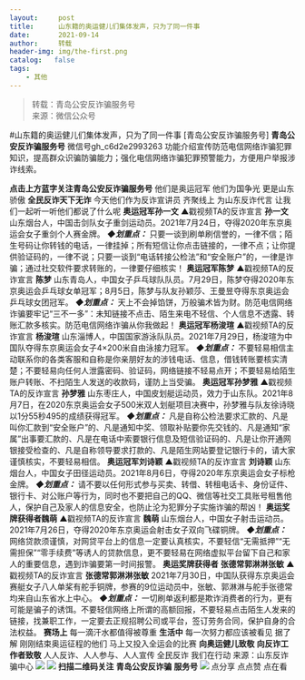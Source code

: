 ```yaml
---
layout:     post
title:      山东籍的奥运健儿们集体发声，只为了同一件事
date:       2021-09-14
author:     转载
header-img: img/the-first.png
catalog:   false
tags:
    - 其他
---
```


<blockquote><p>转载：青岛公安反诈骗服务号<br>
来源：微信公众号</p></blockquote>

#山东籍的奥运健儿们集体发声，只为了同一件事
[青岛公安反诈骗服务号]
**青岛公安反诈骗服务号**
微信号gh_c6d2e2993263
功能介绍宣传防范电信网络诈骗犯罪知识，提高群众识骗防骗能力；强化电信网络诈骗犯罪预警能力，方便用户举报涉诈线索。

**点击上方蓝字关注青岛公安反诈骗服务号**
他们是奥运冠军
他们为国争光
更是山东骄傲
**全民反诈天下无诈**
今天他们作为反诈宣讲员
齐聚线上
为山东反诈代言
让我们一起听一听他们都说了什么呢
**奥运冠军孙一文**
▲戳视频TA的反诈宣言
**孙一文**
山东烟台人，中国击剑队女子重剑运动员。2021年7月24日，夺得2020年东京奥运会女子重剑个人赛金牌。
_**◆划重点：**_
只要一谈到刷单刷信誉的，一律不信；陌生号码让你转钱的电话，一律挂掉；所有短信让你点击链接的，一律不点；让你提供验证码的，一律不说；只要一谈到“电话转接公检法”和“安全账户”的，一律是诈骗；通过社交软件要求转账的，一律要仔细核实！
**奥运冠军陈梦**
▲戳视频TA的反诈宣言
**陈梦**
山东青岛人，中国女子乒乓球队队员。7月29日，陈梦夺得2020年东京奥运会乒乓球女单冠军；8月5日，陈梦与队友孙颖莎、王曼昱夺得东京奥运会乒乓球女团冠军。
_**◆划重点：**_
天上不会掉馅饼，万般骗术皆为财。防范电信网络诈骗要牢记“三不一多”：未知链接不点击、陌生来电不轻信、个人信息不透露、转账汇款多核实。防范电信网络诈骗从你我做起！
**奥运冠军杨浚瑄**
▲戳视频TA的反诈宣言
**杨浚瑄**
山东淄博人，中国国家游泳队队员。2021年7月29日，杨浚瑄为中国队夺得东京奥运会女子4×200米自由泳接力冠军。
_**◆划重点：**_
不要轻易相信主动联系你的各类客服和自称是你亲朋好友的涉钱电话、信息，借钱转账要核实清楚；不要轻易向任何人泄露密码、验证码，网络链接不轻易点开；不要轻易给陌生账户转账、不扫陌生人发送的收款码，谨防上当受骗。
**奥运冠军孙梦雅**
▲戳视频TA的反诈宣言
**孙梦雅**
山东枣庄人，中国皮划艇运动员，效力于山东队。2021年8月7日，在2020东京奥运会女子500米双人划艇项目决赛中，孙梦雅与队友徐诗晓以1分55秒495的成绩获得冠军。
_**◆划重点：**_
凡是自称公检法要求汇款的、凡是叫你汇款到“安全账户”的、凡是通知中奖、领取补贴要你先交钱的、凡是通知“家属”出事要汇款的、凡是在电话中索要银行信息及短信验证码的、凡是让你开通网银接受检查的、凡是自称领导要求打款的、凡是陌生网站要登记银行卡的，请大家谨慎核实，不要轻易相信。
**奥运冠军刘诗颖**
▲戳视频TA的反诈宣言
**刘诗颖**
山东烟台人，中国女子田径运动员。2021年8月6日，夺得2020年东京奥运会女子标枪金牌。
_**◆划重点：**_
请不要以任何形式参与买卖、转借、转租电话卡、身份证件、银行卡、对公账户等行为，同时也不要把自己的QQ、微信等社交工具账号租售他人，保护自己及家人的信息安全，也防止沦为犯罪分子实施诈骗的帮凶！
**奥运奖牌获得者魏萌**
▲戳视频TA的反诈宣言
**魏萌**
山东烟台人，中国女子射击运动员。2021年7月26日，夺得2020年东京奥运会射击女子双向飞碟铜牌。
_**◆划重点：**_
网络贷款须谨慎，对网贷平台上的信息一定要认真核实，不要轻信“无需抵押”“无需担保”“零手续费”等诱人的贷款信息，更不要轻易在网络虚拟平台留下自己和家人的重要信息，遇到诈骗要第一时间报警。
**奥运奖牌获得者**
**张德常郭淋淋张敏**
▲戳视频TA的反诈宣言
**张德常郭淋淋张敏**
2021年7月30日，中国队获得东京奥运会赛艇女子八人单桨有舵手铜牌，参赛的9位运动员中，张敏、郭淋淋与舵手张德常均来自山东省水上中心。
_**◆划重点：**_
一切刷单返利都是欺诈消费者的行为，更有可能是骗子的诱饵。不要轻信网络上所谓的高额回报，不要轻易点击陌生人发来的链接，找兼职工作，一定要去正规招聘公司或平台，签订劳务合同，保护自身的合法权益。
**赛场上**
每一滴汗水都值得被尊重
**生活中**
每一次努力都应该被看见
据了解
刚刚结束奥运征程的他们
马上又投入全运会的比赛
**向奥运健儿致敬**
**向反诈工作者致敬**
人人反诈、人人参与、人人宣传
全民反诈
我们在行动
来源：山东反诈骗中心
![]({{site.baseurl}}/postimg/6xI4h676QXzia5naazW6wFR5ml91zib85OnAdBFSTibic8yWLuWic1rKJBicwSgnqzI9icFMSpImia2H4zZhqLVTr724UA.png)
![]({{site.baseurl}}/postimg/1GjWwxYB3dk0QR6pndF2SISfW55mAuAxDQOiaC2Geq1kE9oibrv0xIEyiazCyo7VubILLicuLicBW77qleN0GPJOTAQ.jpeg)
**扫描二维码关注**
**青岛公安反诈骗**
**服务号**
![]({{site.baseurl}}/postimg/6xI4h676QXzia5naazW6wFR5ml91zib85O2ObvfHFG7tH1qAI6iakIGohmLu4siar1ZzMiawQ7QicgfyZFjriavRic3M6Q.png)
点分享
点点赞
点在看
